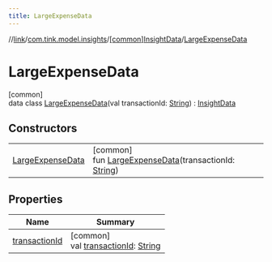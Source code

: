 ```yaml
---
title: LargeExpenseData
---
```

//[link](../../../../index.html)/[com.tink.model.insights](../../index.html)/[[common]InsightData](../index.html)/[LargeExpenseData](index.html)



# LargeExpenseData



[common]\
data class [LargeExpenseData](index.html)(val transactionId: [String](https://kotlinlang.org/api/latest/jvm/stdlib/kotlin/-string/index.html)) : [InsightData](../index.html)



## Constructors


| | |
|---|---|
| [LargeExpenseData](-large-expense-data.html) | [common]<br>fun [LargeExpenseData](-large-expense-data.html)(transactionId: [String](https://kotlinlang.org/api/latest/jvm/stdlib/kotlin/-string/index.html)) |


## Properties


| Name | Summary |
|---|---|
| [transactionId](transaction-id.html) | [common]<br>val [transactionId](transaction-id.html): [String](https://kotlinlang.org/api/latest/jvm/stdlib/kotlin/-string/index.html) |


